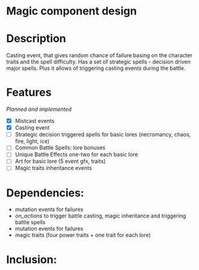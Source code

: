 Magic component design
=================

# Description 
  Casting event, that gives random chance of failure basing on the
  character traits and the spell difficulty.
  Has a set of strategic spells - decision driven major spells.
  Plus it allows of triggering casting events during the battle.
  

# Features 
_Planned and implemented_

  - [x] Mistcast events
  - [x] Casting event 
  - [ ] Strategic decision triggered spells for basic lores (necromancy, chaos, fire, light, ice)
  - [ ] Common Battle Spells: lore bonuses 
  - [ ] Unique Battle Effects one-two for each basic lore
  - [ ] Art for basic lore (5 event gfx, traits)
  - [ ] Magic traits inheritance events

# Dependencies: 
  - mutation events for failures
  - *on_actions* to trigger battle casting, magic inheritance and triggering battle spells
  - mutation events for failures
  - magic traits (four power traits + one trait for each lore)

# Inclusion:


